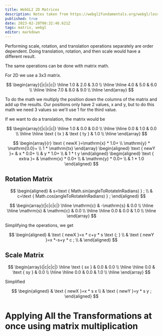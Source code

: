```yaml
---
title: WebGL2 2D Matrices
description: Notes taken from https://webgl2fundamentals.org/webgl/lessons/webgl-2d-matrices.html
published: true
date: 2023-02-20T00:32:48.621Z
tags: matrix, webgl
editor: markdown
---
```


Performing scale, rotation, and translation operations separately are order dependent. Doing translation, rotation, and then scale would have a different result.

The same operations can be done with matrix math.

For 2D we use a 3x3 matrix. 

$$
\begin{array}{|c|c|c|}
\hline 1.0 & 2.0 & 3.0 \\
\hline \hline 4.0 & 5.0 & 6.0 \\
\hline \hline 7.0 & 8.0 & 9.0 \\
\hline
\end{array}
$$

To do the math we multiply the position down the columns of the matrix and add up the results. Our positions only have 2 values, x and y, but to do this math we need 3 values so we'll use 1 for the third value.

If we want to do a translation, the matrix would be

$$
\begin{array}{|c|c|c|}
\hline 1.0 & 0.0 & 0.0 \\
\hline \hline 0.0 & 1.0 & 0.0 \\
\hline \hline \text { tx } & \text { ty } & 1.0 \\
\hline
\end{array}
$$

$$
\begin{array}{r}
\text { newX }=\mathrm{x} * 1.0+ \\
\mathrm{y} * \mathrm{0.0}+ \\
1 * \mathrm{tx}
\end{array}
\begin{aligned}
\text { newY }= & x * 0.0+ \\
& y * 1.0+ \\
& 1 * t y
\end{aligned}
\begin{aligned}
\text { extra }= & \mathrm{x} * 0.0+ \\
& \mathrm{y} * 0.0+ \\
& 1 * 1.0
\end{aligned}
$$


## Rotation Matrix

$$
\begin{aligned}
& s=\text { Math.sin(angleToRotateInRadians) } ; \\
& c=\text { Math.cos(angleToRotateInRadians) } ;
\end{aligned}
$$


$$
\begin{array}{|c|c|c|}
\hline \mathrm{c} & -\mathrm{s} & 0.0 \\
\hline \hline \mathrm{s} & \mathrm{c} & 0.0 \\
\hline \hline 0.0 & 0.0 & 1.0 \\
\hline
\end{array}
$$

Simplifying the operations, we get 

$$
\begin{aligned}
& \text { newX }=x * c+y * s \text {; } \\
& \text { newY }=x *-s+y * c ; \\
&
\end{aligned}
$$

## Scale Matrix

$$
\begin{array}{|c|c|c|}
\hline \text { sx } & 0.0 & 0.0 \\
\hline \hline 0.0 & \text { sy } & 0.0 \\
\hline \hline 0.0 & 0.0 & 1.0 \\
\hline
\end{array}
$$

Simplified

$$
\begin{aligned}
& \text { newX }=x * s x \\
& \text { newY }=y * s y ;
\end{aligned}
$$


# Applying All the Transformations at once using matrix multiplication